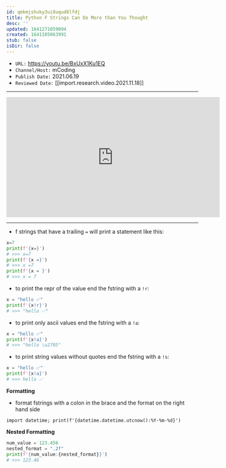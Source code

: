 ```yaml
---
id: qmkmjshuky3ui8uqud8lfdj
title: Python F Strings Can Do More than You Thought
desc: ''
updated: 1641271059094
created: 1641105063991
stub: false
isDir: false
---
```



- `URL:` <https://youtu.be/BxUxX1Ku1EQ>
- `Channel/Host:` mCoding
- `Publish Date:` 2021.06.19
- `Reviewed Date:` [[import.research.video.2021.11.18]]

---

<center><iframe width="560" height="315" src="https://www.youtube.com/embed/BxUxX1Ku1EQ" frameborder="0" allow="accelerometer; autoplay; encrypted-media; gyroscope; picture-in-picture" allowfullscreen></iframe></center>

---

- f strings that have a trailing `=` will print a statement like this:

```python
x=7
print(f'{x=}')
# >>> x=7
print(f'{x =}')
# >>> x =7
print(f'{x = }')
# >>> x = 7
```

- to print the repr of the value end the fstring with a `!r`:

```python
x = "hello ✅"
print(f'{x!r}')
# >>> "hello ✅"
```

- to print only ascii values end the fstring with a `!a`:

```python
x = "hello ✅"
print(f'{x!a}')
# >>> "hello \u2705"
```

- to print string values without quotes end the fstring with a `!s`:

```python
x = "hello ✅"
print(f'{x!a}')
# >>> hello ✅
```

**Formatting**

- format fstrings with a colon in the brace and the format on the right hand side

`import datetime; print(f'{datetime.datetime.utcnow():%Y-%m-%d}')`

**Nested Formatting**

```python
num_value = 123.456
nested_format = ".2f"
print(f'{num_value:{nested_format}}')
# >>> 123.46
```

